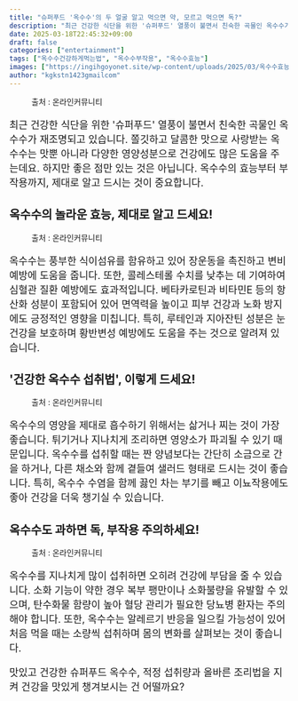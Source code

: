 ```yaml
---
title: "슈퍼푸드 '옥수수'의 두 얼굴 알고 먹으면 약, 모르고 먹으면 독?"
description: "최근 건강한 식단을 위한 '슈퍼푸드' 열풍이 불면서 친숙한 곡물인 옥수수가 재조명되고 있습니다. 쫄깃하고 달콤한 맛으로 사랑받는 옥수수는 맛뿐 아니라 다양한 영양성분으로 건강에도 많은 도움을 주는데요. 하지만 좋은 점만 있는 것은 아닙니다. 옥수수의 효능부터 부작용까지"
date: 2025-03-18T22:45:32+09:00
draft: false
categories: ["entertainment"]
tags: ["옥수수건강하게먹는법", "옥수수부작용", "옥수수효능"]
images: ["https://ingihgoyonet.site/wp-content/uploads/2025/03/옥수수효능-1024x683.jpg", "https://ingihgoyonet.site/wp-content/uploads/2025/03/옥수수-1024x681.jpg", "https://ingihgoyonet.site/wp-content/uploads/2025/03/옥수수부작용-1024x664.jpg", "https://ingihgoyonet.site/wp-content/uploads/2025/03/옥수수맛있게먹는법-1-1024x645.jpg"]
author: "kgkstn1423gmailcom"
---
```


<figure ><img src="https://ingihgoyonet.site/wp-content/uploads/2025/03/옥수수효능-1024x683.jpg" alt="" style="aspect-ratio:16/9;object-fit:cover"/><figcaption >출처 : 온라인커뮤니티</figcaption></figure> <p style="font-size:18px">최근 건강한 식단을 위한 '슈퍼푸드' 열풍이 불면서 친숙한 곡물인 옥수수가 재조명되고 있습니다. 쫄깃하고 달콤한 맛으로 사랑받는 옥수수는 맛뿐 아니라 다양한 영양성분으로 건강에도 많은 도움을 주는데요. 하지만 좋은 점만 있는 것은 아닙니다. 옥수수의 효능부터 부작용까지, 제대로 알고 드시는 것이 중요합니다.</p> <h2 >옥수수의 놀라운 효능, 제대로 알고 드세요!</h2> <figure ><img src="https://ingihgoyonet.site/wp-content/uploads/2025/03/옥수수-1024x681.jpg" alt="" style="aspect-ratio:16/9;object-fit:cover"/><figcaption >출처 : 온라인커뮤니티</figcaption></figure> <p style="font-size:18px">옥수수는 풍부한 식이섬유를 함유하고 있어 장운동을 촉진하고 변비 예방에 도움을 줍니다. 또한, 콜레스테롤 수치를 낮추는 데 기여하여 심혈관 질환 예방에도 효과적입니다. 베타카로틴과 비타민E 등의 항산화 성분이 포함되어 있어 면역력을 높이고 피부 건강과 노화 방지에도 긍정적인 영향을 미칩니다. 특히, 루테인과 지아잔틴 성분은 눈 건강을 보호하며 황반변성 예방에도 도움을 주는 것으로 알려져 있습니다.</p> <h2 >'건강한 옥수수 섭취법', 이렇게 드세요!</h2> <figure ><img src="https://ingihgoyonet.site/wp-content/uploads/2025/03/옥수수부작용-1024x664.jpg" alt="" style="aspect-ratio:16/9;object-fit:cover"/><figcaption >출처 : 온라인커뮤니티</figcaption></figure> <p style="font-size:18px">옥수수의 영양을 제대로 흡수하기 위해서는 삶거나 찌는 것이 가장 좋습니다. 튀기거나 지나치게 조리하면 영양소가 파괴될 수 있기 때문입니다. 옥수수를 섭취할 때는 짠 양념보다는 간단히 소금으로 간을 하거나, 다른 채소와 함께 곁들여 샐러드 형태로 드시는 것이 좋습니다. 특히, 옥수수 수염을 함께 끓인 차는 부기를 빼고 이뇨작용에도 좋아 건강을 더욱 챙기실 수 있습니다.</p> <h2 >옥수수도 과하면 독, 부작용 주의하세요!</h2> <figure ><img src="https://ingihgoyonet.site/wp-content/uploads/2025/03/옥수수맛있게먹는법-1-1024x645.jpg" alt="" style="aspect-ratio:16/9;object-fit:cover"/><figcaption >출처 : 온라인커뮤니티</figcaption></figure> <p style="font-size:18px">옥수수를 지나치게 많이 섭취하면 오히려 건강에 부담을 줄 수 있습니다. 소화 기능이 약한 경우 복부 팽만이나 소화불량을 유발할 수 있으며, 탄수화물 함량이 높아 혈당 관리가 필요한 당뇨병 환자는 주의해야 합니다. 또한, 옥수수는 알레르기 반응을 일으킬 가능성이 있어 처음 먹을 때는 소량씩 섭취하며 몸의 변화를 살펴보는 것이 좋습니다.</p> <p style="font-size:18px">맛있고 건강한 슈퍼푸드 옥수수, 적정 섭취량과 올바른 조리법을 지켜 건강을 맛있게 챙겨보시는 건 어떨까요?</p>